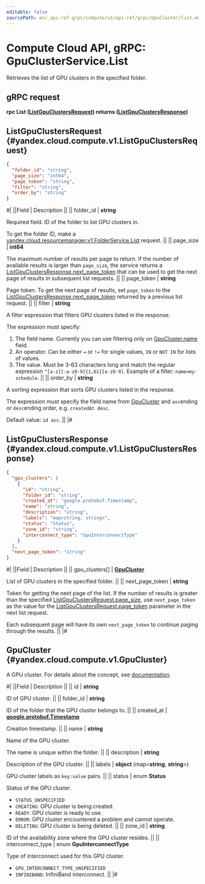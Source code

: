 ```yaml
---
editable: false
sourcePath: en/_api-ref-grpc/compute/v1/api-ref/grpc/GpuCluster/list.md
---
```


# Compute Cloud API, gRPC: GpuClusterService.List

Retrieves the list of GPU clusters in the specified folder.

## gRPC request

**rpc List ([ListGpuClustersRequest](#yandex.cloud.compute.v1.ListGpuClustersRequest)) returns ([ListGpuClustersResponse](#yandex.cloud.compute.v1.ListGpuClustersResponse))**

## ListGpuClustersRequest {#yandex.cloud.compute.v1.ListGpuClustersRequest}

```json
{
  "folder_id": "string",
  "page_size": "int64",
  "page_token": "string",
  "filter": "string",
  "order_by": "string"
}
```

#|
||Field | Description ||
|| folder_id | **string**

Required field. ID of the folder to list GPU clusters in.

To get the folder ID, make a [yandex.cloud.resourcemanager.v1.FolderService.List](/docs/resource-manager/api-ref/grpc/Folder/list#List) request. ||
|| page_size | **int64**

The maximum number of results per page to return. If the number of available
results is larger than `page_size`, the service returns a [ListGpuClustersResponse.next_page_token](#yandex.cloud.compute.v1.ListGpuClustersResponse)
that can be used to get the next page of results in subsequent list requests. ||
|| page_token | **string**

Page token. To get the next page of results, set `page_token` to the
[ListGpuClustersResponse.next_page_token](#yandex.cloud.compute.v1.ListGpuClustersResponse) returned by a previous list request. ||
|| filter | **string**

A filter expression that filters GPU clusters listed in the response.

The expression must specify:
1. The field name. Currently you can use filtering only on [GpuCluster.name](#yandex.cloud.compute.v1.GpuCluster) field.
2. An operator. Can be either `=` or `!=` for single values, `IN` or `NOT IN` for lists of values.
3. The value. Must be 3-63 characters long and match the regular expression `^[a-z][-a-z0-9]{1,61}[a-z0-9]`.
Example of a filter: `name=my-schedule`. ||
|| order_by | **string**

A sorting expression that sorts GPU clusters listed in the response.

The expression must specify the field name from [GpuCluster](#yandex.cloud.compute.v1.GpuCluster) and `asc`ending or `desc`ending order,
e.g. `createdAt desc`.

Default value: `id asc`. ||
|#

## ListGpuClustersResponse {#yandex.cloud.compute.v1.ListGpuClustersResponse}

```json
{
  "gpu_clusters": [
    {
      "id": "string",
      "folder_id": "string",
      "created_at": "google.protobuf.Timestamp",
      "name": "string",
      "description": "string",
      "labels": "map<string, string>",
      "status": "Status",
      "zone_id": "string",
      "interconnect_type": "GpuInterconnectType"
    }
  ],
  "next_page_token": "string"
}
```

#|
||Field | Description ||
|| gpu_clusters[] | **[GpuCluster](#yandex.cloud.compute.v1.GpuCluster)**

List of GPU clusters in the specified folder. ||
|| next_page_token | **string**

Token for getting the next page of the list. If the number of results is greater than
the specified [ListGpuClustersRequest.page_size](#yandex.cloud.compute.v1.ListGpuClustersRequest), use `next_page_token` as the value
for the [ListGpuClustersRequest.page_token](#yandex.cloud.compute.v1.ListGpuClustersRequest) parameter in the next list request.

Each subsequent page will have its own `next_page_token` to continue paging through the results. ||
|#

## GpuCluster {#yandex.cloud.compute.v1.GpuCluster}

A GPU cluster. For details about the concept, see [documentation](/docs/compute/concepts/gpu-cluster).

#|
||Field | Description ||
|| id | **string**

ID of GPU cluster. ||
|| folder_id | **string**

ID of the folder that the GPU cluster belongs to. ||
|| created_at | **[google.protobuf.Timestamp](https://developers.google.com/protocol-buffers/docs/reference/google.protobuf#timestamp)**

Creation timestamp. ||
|| name | **string**

Name of the GPU cluster.

The name is unique within the folder. ||
|| description | **string**

Description of the GPU cluster. ||
|| labels | **object** (map<**string**, **string**>)

GPU cluster labels as `key:value` pairs. ||
|| status | enum **Status**

Status of the GPU cluster.

- `STATUS_UNSPECIFIED`
- `CREATING`: GPU cluster is being created.
- `READY`: GPU cluster is ready to use.
- `ERROR`: GPU cluster encountered a problem and cannot operate.
- `DELETING`: GPU cluster is being deleted. ||
|| zone_id | **string**

ID of the availability zone where the GPU cluster resides. ||
|| interconnect_type | enum **GpuInterconnectType**

Type of interconnect used for this GPU cluster.

- `GPU_INTERCONNECT_TYPE_UNSPECIFIED`
- `INFINIBAND`: InfiniBand interconnect. ||
|#